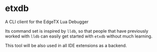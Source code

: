 # etxdb
A CLI client for the EdgeTX Lua Debugger

Its command set is inspired by `lldb`, so that people that have previously worked with `lldb` can easily get started with `etxdb` without much learning.

This tool will be also used in all IDE extensions as a backend.
